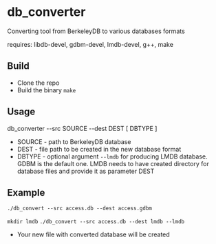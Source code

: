 # db\_converter
Converting tool from BerkeleyDB to various databases formats

requires: libdb-devel, gdbm-devel, lmdb-devel, g++, make

## Build
* Clone the repo
* Build the binary `make`
## Usage
db\_converter --src SOURCE --dest DEST [ DBTYPE ]
* SOURCE - path to BerkeleyDB database
* DEST - file path to be created in the new database format
* DBTYPE - optional argument `--lmdb` for producing LMDB database.
GDBM is the default one. LMDB needs to have created directory for database files and provide it as parameter DEST

## Example
`./db_convert --src access.db --dest access.gdbm`

`mkdir lmdb`
`./db_convert --src access.db --dest lmdb --lmdb`
* Your new file with converted database will be created

